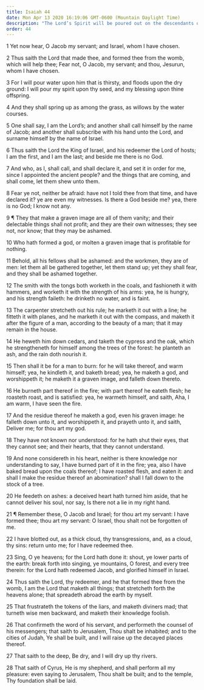 ```yaml
---
title: Isaiah 44
date: Mon Apr 13 2020 16:19:06 GMT-0600 (Mountain Daylight Time)
description: "The Lord’s Spirit will be poured out on the descendants of Israel—Idols of wood are as fuel for a fire—The Lord will gather, bless, and redeem Israel and rebuild Jerusalem."
order: 44
---
```


1 Yet now hear, O Jacob my servant; and Israel, whom I have chosen.

2 Thus saith the Lord that made thee, and formed thee from the womb, which will help thee; Fear not, O Jacob, my servant; and thou, Jesurun, whom I have chosen.

3 For I will pour water upon him that is thirsty, and floods upon the dry ground: I will pour my spirit upon thy seed, and my blessing upon thine offspring.

4 And they shall spring up as among the grass, as willows by the water courses.

5 One shall say, I am the Lord’s; and another shall call himself by the name of Jacob; and another shall subscribe with his hand unto the Lord, and surname himself by the name of Israel.

6 Thus saith the Lord the King of Israel, and his redeemer the Lord of hosts; I am the first, and I am the last; and beside me there is no God.

7 And who, as I, shall call, and shall declare it, and set it in order for me, since I appointed the ancient people? and the things that are coming, and shall come, let them shew unto them.

8 Fear ye not, neither be afraid: have not I told thee from that time, and have declared it? ye are even my witnesses. Is there a God beside me? yea, there is no God; I know not any.

9 ¶ They that make a graven image are all of them vanity; and their delectable things shall not profit; and they are their own witnesses; they see not, nor know; that they may be ashamed.

10 Who hath formed a god, or molten a graven image that is profitable for nothing.

11 Behold, all his fellows shall be ashamed: and the workmen, they are of men: let them all be gathered together, let them stand up; yet they shall fear, and they shall be ashamed together.

12 The smith with the tongs both worketh in the coals, and fashioneth it with hammers, and worketh it with the strength of his arms: yea, he is hungry, and his strength faileth: he drinketh no water, and is faint.

13 The carpenter stretcheth out his rule; he marketh it out with a line; he fitteth it with planes, and he marketh it out with the compass, and maketh it after the figure of a man, according to the beauty of a man; that it may remain in the house.

14 He heweth him down cedars, and taketh the cypress and the oak, which he strengtheneth for himself among the trees of the forest: he planteth an ash, and the rain doth nourish it.

15 Then shall it be for a man to burn: for he will take thereof, and warm himself; yea, he kindleth it, and baketh bread; yea, he maketh a god, and worshippeth it; he maketh it a graven image, and falleth down thereto.

16 He burneth part thereof in the fire; with part thereof he eateth flesh; he roasteth roast, and is satisfied: yea, he warmeth himself, and saith, Aha, I am warm, I have seen the fire.

17 And the residue thereof he maketh a god, even his graven image: he falleth down unto it, and worshippeth it, and prayeth unto it, and saith, Deliver me; for thou art my god.

18 They have not known nor understood: for he hath shut their eyes, that they cannot see; and their hearts, that they cannot understand.

19 And none considereth in his heart, neither is there knowledge nor understanding to say, I have burned part of it in the fire; yea, also I have baked bread upon the coals thereof; I have roasted flesh, and eaten it: and shall I make the residue thereof an abomination? shall I fall down to the stock of a tree.

20 He feedeth on ashes: a deceived heart hath turned him aside, that he cannot deliver his soul, nor say, Is there not a lie in my right hand.

21 ¶ Remember these, O Jacob and Israel; for thou art my servant: I have formed thee; thou art my servant: O Israel, thou shalt not be forgotten of me.

22 I have blotted out, as a thick cloud, thy transgressions, and, as a cloud, thy sins: return unto me; for I have redeemed thee.

23 Sing, O ye heavens; for the Lord hath done it: shout, ye lower parts of the earth: break forth into singing, ye mountains, O forest, and every tree therein: for the Lord hath redeemed Jacob, and glorified himself in Israel.

24 Thus saith the Lord, thy redeemer, and he that formed thee from the womb, I am the Lord that maketh all things; that stretcheth forth the heavens alone; that spreadeth abroad the earth by myself.

25 That frustrateth the tokens of the liars, and maketh diviners mad; that turneth wise men backward, and maketh their knowledge foolish.

26 That confirmeth the word of his servant, and performeth the counsel of his messengers; that saith to Jerusalem, Thou shalt be inhabited; and to the cities of Judah, Ye shall be built, and I will raise up the decayed places thereof.

27 That saith to the deep, Be dry, and I will dry up thy rivers.

28 That saith of Cyrus, He is my shepherd, and shall perform all my pleasure: even saying to Jerusalem, Thou shalt be built; and to the temple, Thy foundation shall be laid.
